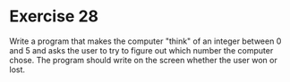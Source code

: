 # Exercise 28

Write a program that makes the computer "think" of an integer between 0 and 5 and asks the user to try to figure out which number the computer chose. The program should write on the screen whether the user won or lost.
